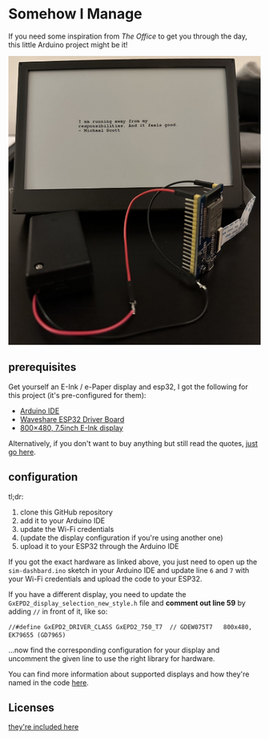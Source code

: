 # Somehow I Manage

If you need some inspiration from *The Office* to get you through the day, this little Arduino project might be it!

![e-ink display](.assets/e-ink_display.jpeg)

## prerequisites

Get yourself an E-Ink / e-Paper display and esp32, I got the following for this project (it's pre-configured for them):

- [Arduino IDE](https://www.arduino.cc/en/software)
- [Waveshare ESP32 Driver Board](https://www.waveshare.com/e-Paper-ESP32-Driver-Board.htm)
- [800×480, 7.5inch E-Ink display](https://www.waveshare.com/7.5inch-e-paper-hat.htm)

Alternatively, if you don't want to buy anything but still read the quotes, [just go here](https://sim.ilayk.com).

## configuration

tl;dr:

1. clone this GitHub repository
2. add it to your Arduino IDE
3. update the Wi-Fi credentials
4. (update the display configuration if you're using another one)
5. upload it to your ESP32 through the Arduino IDE

If you got the exact hardware as linked above, you just need to open up the `sim-dashbard.ino` sketch in your Arduino IDE and update line `6` and `7` with your Wi-Fi credentials and upload the code to your ESP32.

If you have a different display, you need to update the `GxEPD2_display_selection_new_style.h` file and **comment out line 59** by adding `//` in front of it, like so:

```
//#define GxEPD2_DRIVER_CLASS GxEPD2_750_T7  // GDEW075T7   800x480, EK79655 (GD7965)
```

…now find the corresponding configuration for your display and uncomment the given line to use the right library for hardware.

You can find more information about supported displays and how they're named in the code [here](https://github.com/ZinggJM/GxEPD2).

## Licenses

[they're included here](LICENSES.md)
